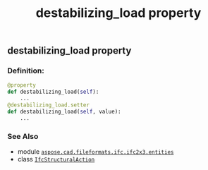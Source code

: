 ﻿---
title: destabilizing_load property
second_title: Aspose.CAD for Python via .NET API References
description: 
type: docs
weight: 80
url: /python-net/aspose.cad.fileformats.ifc.ifc2x3.entities/ifcstructuralaction/destabilizing_load/
is_root: false
---

## destabilizing_load property

### Definition:
```python
@property
def destabilizing_load(self):
    ...
@destabilizing_load.setter
def destabilizing_load(self, value):
    ...
```

### See Also
* module [`aspose.cad.fileformats.ifc.ifc2x3.entities`](../../)
* class [`IfcStructuralAction`](/cad/python-net/aspose.cad.fileformats.ifc.ifc2x3.entities/ifcstructuralaction)
